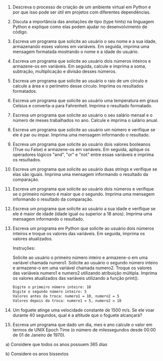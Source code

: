 1. Descreva o processo de criação de um ambiente virtual em Python e por que isso pode ser útil em projetos com diferentes dependências.

2. Discuta a importância das anotações de tipo (type hints) na linguagem Python e explique como elas podem ajudar no desenvolvimento de código.

3. Escreva um programa que solicite ao usuário o seu nome e a sua idade, armazenando esses valores em variáveis. Em seguida, imprima uma mensagem formatada mostrando o nome e a idade do usuário.

4. Escreva um programa que solicite ao usuário dois números inteiros e armazene-os em variáveis. Em seguida, calcule e imprima a soma, subtração, multiplicação e divisão desses números.

5. Escreva um programa que solicite ao usuário o raio de um círculo e calcule a área e o perímetro desse círculo. Imprima os resultados formatados.

6. Escreva um programa que solicite ao usuário uma temperatura em graus Celsius e converta-a para Fahrenheit. Imprima o resultado formatado.

7. Escreva um programa que solicite ao usuário o seu salário mensal e o número de meses trabalhados no ano. Calcule e imprima o salário anual.

8. Escreva um programa que solicite ao usuário um número e verifique se ele é par ou ímpar. Imprima uma mensagem informando o resultado.

9. Escreva um programa que solicite ao usuário dois valores booleanos (True ou False) e armazene-os em variáveis. Em seguida, aplique os operadores lógicos "and", "or" e "not" entre essas variáveis e imprima os resultados.

10. Escreva um programa que solicite ao usuário duas strings e verifique se elas são iguais. Imprima uma mensagem informando o resultado da comparação.

11. Escreva um programa que solicite ao usuário dois números e verifique se o primeiro número é maior que o segundo. Imprima uma mensagem informando o resultado da comparação.

12. Escreva um programa que solicite ao usuário a sua idade e verifique se ele é maior de idade (idade igual ou superior a 18 anos). Imprima uma mensagem informando o resultado.

13. Escreva um programa em Python que solicite ao usuário dois números inteiros e troque os valores das variáveis. Em seguida, imprima os valores atualizados.

    Instruções:
  
    Solicite ao usuário o primeiro número inteiro e armazene-o em uma variável chamada numero1.
    Solicite ao usuário o segundo número inteiro e armazene-o em uma variável chamada numero2.
    Troque os valores das variáveis numero1 e numero2 utilizando atribuição múltipla.
    Imprima os valores atualizados das variáveis utilizando a função print().
  
    ```sh
    Digite o primeiro número inteiro: 10
    Digite o segundo número inteiro: 5
    Valores antes da troca: numero1 = 10, numero2 = 5
    Valores depois da troca: numero1 = 5, numero2 = 10
    
    ```

14. Um foguete atinge uma velocidade constante de 1500 m/s. Se ele voar durante 40 segundos, qual é a altitude que o foguete alcançará?

15. Escreva um programa que dado um dia, mes e ano calcule o valor em termos de UNIX Epoch﻿ Time (o número de milessegundos desde 00:00 de 01 de Janeiro de 1970).

  a) Considere que todos os anos possuem 365 dias
  
  b) Considere os anos bissextos
